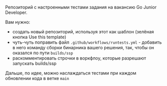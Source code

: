 Репозиторий с настроенными тестами задания на вакансию Go Junior Developer.

Вам нужно:
- создать новый репозиторий, используя этот как шаблон (зелёная кнопка Use this template)
- чуть-чуть поправить файл `.github/workflows/runtests.yml` - добавить в него команду сборки бинарника вашего решения, так, чтобы он оказался по пути `builds/ssp`
- раскомментировать строчки в воркфлоу, которые разрешают запускать builds/ssp

Дальше, по идее, можно наслаждаться тестами при каждом обновлении кода в ветке `main`
